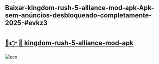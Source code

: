 ## Baixar-kingdom-rush-5-alliance-mod-apk-Apk-sem-anúncios-desbloqueado-completamente-2025-#evkz3

# <h2><a href="https://ainizakaria.my?title=kingdom-rush-5-alliance-mod-apk&ref=20M">🔗👉 🔴 kingdom-rush-5-alliance-mod-apk</a></h2>

[![acn](https://github.com/user-attachments/assets/0f9c940e-d8b0-45ae-aac7-cd30a18b3e1c)](https://ainizakaria.my?title=kingdom-rush-5-alliance-mod-apk&ref=20M)

